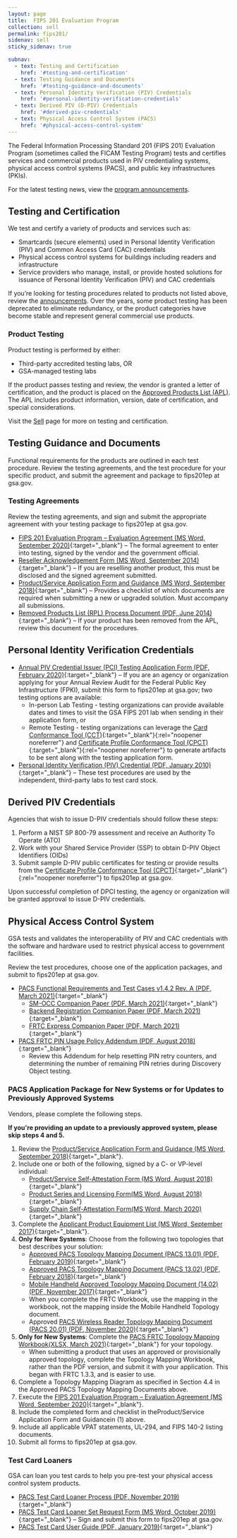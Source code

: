 ```yaml
---
layout: page
title:  FIPS 201 Evaluation Program
collection: sell
permalink: fips201/
sidenav: sell
sticky_sidenav: true

subnav:
  - text: Testing and Certification
    href: '#testing-and-certification'
  - text: Testing Guidance and Documents
    href: '#testing-guidance-and-documents'
  - text: Personal Identity Verification (PIV) Credentials
    href: '#personal-identity-verification-credentials'
  - text: Derived PIV (D-PIV) Credentials
    href: '#derived-piv-credentials'
  - text: Physical Access Control System (PACS)
    href: '#physical-access-control-system'
---
```


The Federal Information Processing Standard 201 (FIPS 201) Evaluation Program (sometimes called the FICAM Testing Program) tests and certifies services and commercial products used in PIV credentialing systems, physical access control systems (PACS), and public key infrastructures (PKIs).

For the latest testing news, view the [program announcements](../fipsannouncements/).

## Testing and Certification

We test and certify a variety of products and services such as:

- Smartcards (secure elements) used in Personal Identity Verification (PIV) and Common Access Card (CAC) credentials
- Physical access control systems for buildings including readers and infrastructure
- Service providers who manage, install, or provide hosted solutions for issuance of Personal Identity Verification (PIV) and CAC credentials

If you’re looking for testing procedures related to products not listed above, review the [announcements](../fipsannouncements/). Over the years, some product testing has been deprecated to eliminate redundancy, or the product categories have become stable and represent general commercial use products.

### Product Testing

Product testing is performed by either:

- Third-party accredited testing labs, OR
- GSA-managed testing labs

If the product passes testing and review, the vendor is granted a letter of certification, and the product is placed on the [Approved Products List (APL)](../../buy#products/). The APL includes product information, version, date of certification, and special considerations.

Visit the [Sell](../) page for more on testing and certification.

## Testing Guidance and Documents

Functional requirements for the products are outlined in each test procedure. Review the testing agreements, and the test procedure for your specific product, and submit the agreement and package to fips201ep at gsa.gov.

### Testing Agreements

Review the testing agreements, and sign and submit the appropriate agreement with your testing package to fips201ep at gsa.gov.

- [FIPS 201 Evaluation Program – Evaluation Agreement (MS Word, September 2020)](../../docs/fips201ep-agreement.docx){:target="_blank"} – The formal agreement to enter into testing, signed by the vendor and the government official.
- [Reseller Acknowledgement Form (MS Word, September 2014)](../../docs/fips201ep-resellerform.docx){:target="_blank"} – If you are reselling another product, this must be disclosed and the signed agreement submitted.
- [Product/Service Application Form and Guidance (MS Word, September 2018)](../../docs/fips201ep-applicationform.docx){:target="_blank"} – Provides a checklist of which documents are required when submitting a new or upgraded solution. Must accompany all submissions.
- [Removed Products List (RPL) Process Document (PDF, June 2014)](../../docs/fips201ep-rplprocess.pdf){:target="_blank"} – If your product has been removed from the APL, review this document for the procedures.

## Personal Identity Verification Credentials

- [Annual PIV Credential Issuer (PCI) Testing Application Form (PDF, February 2020)](../../docs/fips201ep-pcitestform.pdf){:target="_blank"} – If you are an agency or organization applying for your Annual Review Audit for the Federal Public Key Infrastructure (FPKI), submit this form to fips201ep at gsa.gov; two testing options are available:
  - In-person Lab Testing - testing organizations can provide available dates and times to visit the GSA FIPS 201 lab when sending in their application form, or
  - Remote Testing - testing organizations can leverage the [Card Conformance Tool (CCT)](https://playbooks.idmanagement.gov/fpki/tools/cct/){:target="_blank"}{:rel="noopener noreferrer"} and [Certificate Profile Conformance Tool (CPCT)](https://playbooks.idmanagement.gov/fpki/tools/cpct/){:target="_blank"}{:rel="noopener noreferrer"} to generate artifacts to be sent along with the testing application form.
- [Personal Identity Verification (PIV) Credential (PDF, January 2010)](../../docs/fips201ep-pivtestprocedures.pdf){:target="_blank"} – These test procedures are used by the independent, third-party labs to test card stock.

## Derived PIV Credentials

Agencies that wish to issue D-PIV credentials should follow these steps:
1. Perform a NIST SP 800-79 assessment and receive an Authority To Operate (ATO)
2. Work with your Shared Service Provider (SSP) to obtain D-PIV Object Identifiers (OIDs)
3. Submit sample D-PIV public certificates for testing or provide results from the [Certificate Profile Conformance Tool (CPCT)](https://playbooks.idmanagement.gov/fpki/tools/cpct/){:target="_blank"}{:rel="noopener noreferrer"} to fips201ep at gsa.gov.

Upon successful completion of DPCI testing, the agency or organization will be granted approval to issue D-PIV credentials.

## Physical Access Control System

GSA tests and validates the interoperability of PIV and CAC credentials with the software and hardware used to restrict physical access to government facilities. 

Review the test procedures, choose one of the application packages, and submit to fips201ep at gsa.gov.

- [PACS Functional Requirements and Test Cases v1.4.2 Rev. A (PDF, March 2021)](../../docs/fips201ep-pacsfrtc.pdf){:target="_blank"}
    - [SM-OCC Companion Paper (PDF, March 2021)](../../docs/fips201ep-smocc.pdf){:target="_blank"}
    - [Backend Registration Companion Paper (PDF, March 2021)](../../docs/fips201ep-brcp.pdf){:target="_blank"}
    - [FRTC Express Companion Paper (PDF, March 2021)](../../docs/fips201ep-frtcexpress.pdf){:target="_blank"}
- [PACS FRTC PIN Usage Policy Addendum (PDF, August 2018)](../../docs/fips201ep-pacsfrtcpin.pdf){:target="_blank"}
    - Review this Addendum for help resetting PIN retry counters, and determining the number of remaining PIN retries during Discovery Object testing.

### PACS Application Package for New Systems or for Updates to Previously Approved Systems

Vendors, please complete the following steps. 

**If you're providing an update to a previously approved system, please skip steps 4 and 5.**

1. Review the [Product/Service Application Form and Guidance (MS Word, September 2018)](../../docs/fips201ep-applicationform.docx){:target="_blank"}.
2. Include one or both of the following, signed by a C- or VP-level individual:
    - [Product/Service Self-Attestation Form (MS Word, August 2018)](../../docs/pacsapp-attestationform.docx){:target="_blank"}
    - [Product Series and Licensing Form(MS Word, August 2018)](../../docs/pacsapp-licensingform.docx){:target="_blank"}
    - [Supply Chain Self-Attestation Form(MS Word, March 2020)](../../docs/pacsapp-supplyattestationform.docx){:target="_blank"}
3. Complete the [Applicant Product Equipment List (MS Word, September 2017)](../../docs/pacsapp-equipmentlist.docx){:target="_blank"}.
4. **Only for New Systems**: Choose from the following two topologies that best describes your solution:
    - [Approved PACS Topology Mapping Document (PACS 13.01) (PDF, February 2019)](../../docs/pacsapp-pacs1301.pdf){:target="_blank"}
    - [Approved PACS Topology Mapping Document (PACS 13.02) (PDF, February 2018)](../../docs/pacsapp-pacs1302.pdf){:target="_blank"}
    - [Mobile Handheld Approved Topology Mapping Document (14.02) (PDF, November 2017)](../../docs/pacsapp-mobile1402.pdf){:target="_blank"}
    - When you complete the FRTC Workbook, use the mapping in the workbook, not the mapping inside the Mobile Handheld Topology document.
    - Approved [PACS Wireless Reader Topology Mapping Document (PACS 20.01) (PDF, November 2020)](../../docs/pacsapp-wireless2001.pdf){:target="_blank"}
5. **Only for New Systems**: Complete the [PACS FRTC Topology Mapping Workbook(XLSX, March 2021)](../../docs/pacsapp-frtcworkbook.xlsx){:target="_blank"} for your topology.
    - When submitting a product that uses an approved or provisionally approved topology, complete the Topology Mapping Workbook, rather than the PDF version, and submit it with your application. This began with FRTC 1.3.3, and is easier to use.
6. Complete a Topology Mapping Diagram as specified in Section 4.4 in the Approved PACS Topology Mapping Documents above.
7. Execute the [FIPS 201 Evaluation Program – Evaluation Agreement (MS Word, September 2020)](../../docs/fips201ep-agreement.docx){:target="_blank"}.
8. Include the completed form and checklist in theProduct/Service Application Form and Guidancein (1) above.
9. Include all applicable VPAT statements, UL-294, and FIPS 140-2 listing documents.
10. Submit all forms to fips201ep at gsa.gov.

### Test Card Loaners

GSA can loan you test cards to help you pre-test your physical access control system products.

- [PACS Test Card Loaner Process (PDF, November 2019)](../../docs/pacstest-process.pdf){:target="_blank"}
- [PACS Test Card Loaner Set Request Form (MS Word, October 2019)](../../docs/pacstest-loanerrequestform.docx){:target="_blank"} – Sign and submit this form to fips201ep at gsa.gov.
- [PACS Test Card User Guide (PDF, January 2019)](../../docs/pacstest-testuserguide.pdf){:target="_blank"}
